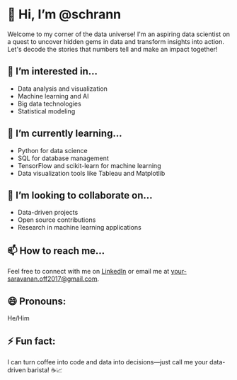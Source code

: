 # 👋 Hi, I’m @schrann
Welcome to my corner of the data universe! I'm an aspiring data scientist on a quest to uncover hidden gems in data and transform insights into action. Let's decode the stories that numbers tell and make an impact together!


## 👀 I’m interested in...
- Data analysis and visualization
- Machine learning and AI
- Big data technologies
- Statistical modeling

## 🌱 I’m currently learning...
- Python for data science
- SQL for database management
- TensorFlow and scikit-learn for machine learning
- Data visualization tools like Tableau and Matplotlib

## 💞️ I’m looking to collaborate on...
- Data-driven projects
- Open source contributions
- Research in machine learning applications

## 📫 How to reach me...
Feel free to connect with me on [LinkedIn](www.linkedin.com/in/saravanangokul) 
or email me at [your-saravanan.off2017@gmail.com](mailto:saravanan.off2017@gmail.com).

## 😄 Pronouns: 
He/Him

## ⚡ Fun fact: 
I can turn coffee into code and data into decisions—just call me your data-driven barista! ☕️📈

<!---
schrann/schrann is a ✨ special ✨ repository because its `README.md` (this file) appears on your GitHub profile.
You can click the Preview link to take a look at your changes.
--->
